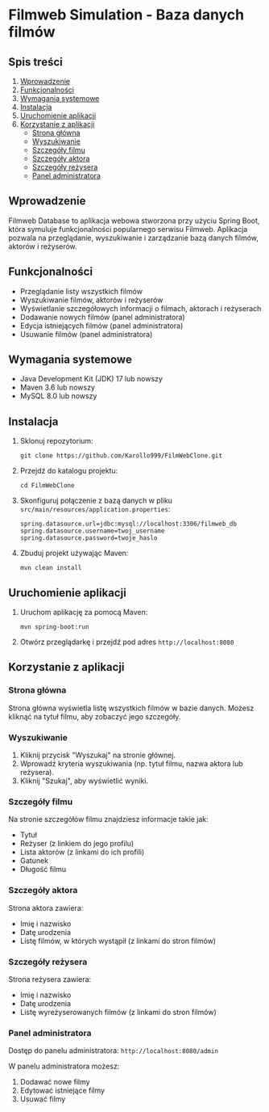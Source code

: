 # Filmweb Simulation - Baza danych filmów

## Spis treści
1. [Wprowadzenie](#wprowadzenie)
2. [Funkcjonalności](#funkcjonalności)
3. [Wymagania systemowe](#wymagania-systemowe)
4. [Instalacja](#instalacja)
5. [Uruchomienie aplikacji](#uruchomienie-aplikacji)
6. [Korzystanie z aplikacji](#korzystanie-z-aplikacji)
   - [Strona główna](#strona-główna)
   - [Wyszukiwanie](#wyszukiwanie)
   - [Szczegóły filmu](#szczegóły-filmu)
   - [Szczegóły aktora](#szczegóły-aktora)
   - [Szczegóły reżysera](#szczegóły-reżysera)
   - [Panel administratora](#panel-administratora)
   
## Wprowadzenie

Filmweb Database to aplikacja webowa stworzona przy użyciu Spring Boot, która symuluje funkcjonalności popularnego serwisu Filmweb. Aplikacja pozwala na przeglądanie, wyszukiwanie i zarządzanie bazą danych filmów, aktorów i reżyserów.

## Funkcjonalności

- Przeglądanie listy wszystkich filmów
- Wyszukiwanie filmów, aktorów i reżyserów
- Wyświetlanie szczegółowych informacji o filmach, aktorach i reżyserach
- Dodawanie nowych filmów (panel administratora)
- Edycja istniejących filmów (panel administratora)
- Usuwanie filmów (panel administratora)

## Wymagania systemowe

- Java Development Kit (JDK) 17 lub nowszy
- Maven 3.6 lub nowszy
- MySQL 8.0 lub nowszy

## Instalacja

1. Sklonuj repozytorium:
   ```
   git clone https://github.com/Karollo999/FilmWebClone.git
   ```
2. Przejdź do katalogu projektu:
   ```
   cd FilmWebClone
   ```
3. Skonfiguruj połączenie z bazą danych w pliku `src/main/resources/application.properties`:
   ```
   spring.datasource.url=jdbc:mysql://localhost:3306/filmweb_db
   spring.datasource.username=twoj_username
   spring.datasource.password=twoje_haslo
   ```
4. Zbuduj projekt używając Maven:
   ```
   mvn clean install
   ```

## Uruchomienie aplikacji

1. Uruchom aplikację za pomocą Maven:
   ```
   mvn spring-boot:run
   ```
2. Otwórz przeglądarkę i przejdź pod adres `http://localhost:8080`

## Korzystanie z aplikacji

### Strona główna

Strona główna wyświetla listę wszystkich filmów w bazie danych. Możesz kliknąć na tytuł filmu, aby zobaczyć jego szczegóły.

### Wyszukiwanie

1. Kliknij przycisk "Wyszukaj" na stronie głównej.
2. Wprowadź kryteria wyszukiwania (np. tytuł filmu, nazwa aktora lub reżysera).
3. Kliknij "Szukaj", aby wyświetlić wyniki.

### Szczegóły filmu

Na stronie szczegółów filmu znajdziesz informacje takie jak:
- Tytuł
- Reżyser (z linkiem do jego profilu)
- Lista aktorów (z linkami do ich profili)
- Gatunek
- Długość filmu

### Szczegóły aktora

Strona aktora zawiera:
- Imię i nazwisko
- Datę urodzenia
- Listę filmów, w których wystąpił (z linkami do stron filmów)

### Szczegóły reżysera

Strona reżysera zawiera:
- Imię i nazwisko
- Datę urodzenia
- Listę wyreżyserowanych filmów (z linkami do stron filmów)

### Panel administratora

Dostęp do panelu administratora: `http://localhost:8080/admin`

W panelu administratora możesz:
1. Dodawać nowe filmy
2. Edytować istniejące filmy
3. Usuwać filmy
